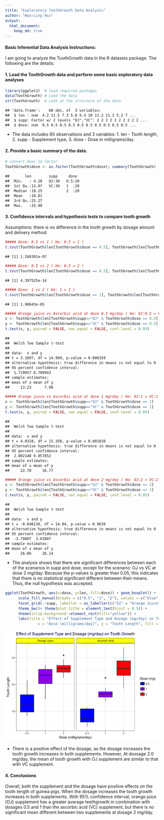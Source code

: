 ```yaml
---
title: "Exploratory ToothGrowth Data Analysis"
author: "Wan-Ling Hsu"
output: 
  html_document:
    keep_md: true
---
```




#### Basic Inferential Data Analysis Instructions: 
I am going to analyze the ToothGrowth data in the R datasets package. The following are the details:

#### 1. Load the ToothGrowth data and perform some basic exploratory data analyses 

```r
library(ggplot2)  # load required packages
data(ToothGrowth) # Load the data
str(ToothGrowth)  # Look at the structure of the data
```

```
## 'data.frame':	60 obs. of  3 variables:
##  $ len : num  4.2 11.5 7.3 5.8 6.4 10 11.2 11.2 5.2 7 ...
##  $ supp: Factor w/ 2 levels "OJ","VC": 2 2 2 2 2 2 2 2 2 2 ...
##  $ dose: num  0.5 0.5 0.5 0.5 0.5 0.5 0.5 0.5 0.5 0.5 ...
```

* The data includes 60 observations and 3 variables: 1. len - Tooth length, 2. supp - Supplement type, 3. dose - Dose in milligrams/day

#### 2. Provide a basic summary of the data.

```r
# convert does to factor
ToothGrowth$dose <- as.factor(ToothGrowth$dose); summary(ToothGrowth)
```

```
##       len        supp     dose   
##  Min.   : 4.20   OJ:30   0.5:20  
##  1st Qu.:13.07   VC:30   1  :20  
##  Median :19.25           2  :20  
##  Mean   :18.81                   
##  3rd Qu.:25.27                   
##  Max.   :33.90
```

#### 3. Confidence intervals and hypothesis tests to compare tooth growth
Assumptions: there is no difference in the tooth growth by dosage amount and delivery method


```r
##### Dose: 0.5 vs 1 ( Ho: 0.5 = 1 )
t.test(ToothGrowth$len[ToothGrowth$dose == 0.5], ToothGrowth$len[ToothGrowth$dose == 1])$p.value
```

```
## [1] 1.268301e-07
```


```r
##### Dose: 0.5 vs 2 ( Ho: 0.5 = 2 )
t.test(ToothGrowth$len[ToothGrowth$dose == 0.5], ToothGrowth$len[ToothGrowth$dose == 2])$p.value
```

```
## [1] 4.397525e-14
```


```r
##### Dose: 1 vs 2 ( Ho: 1 = 2 )
t.test(ToothGrowth$len[ToothGrowth$dose == 1], ToothGrowth$len[ToothGrowth$dose == 2])$p.value
```

```
## [1] 1.90643e-05
```


```r
##### Orange juice vs Ascorbic acid at dose 0.5 mg/day ( Ho: OJ:0.5 = VC:0.5 )
x <- ToothGrowth$len[ToothGrowth$supp=="OJ" & ToothGrowth$dose == 0.5]
y <- ToothGrowth$len[ToothGrowth$supp=="VC" & ToothGrowth$dose == 0.5]
t.test(x, y, paired = FALSE, var.equal = FALSE, conf.level = 0.95)
```

```
## 
## 	Welch Two Sample t-test
## 
## data:  x and y
## t = 3.1697, df = 14.969, p-value = 0.006359
## alternative hypothesis: true difference in means is not equal to 0
## 95 percent confidence interval:
##  1.719057 8.780943
## sample estimates:
## mean of x mean of y 
##     13.23      7.98
```


```r
##### Orange juice vs Ascorbic acid at dose 1 mg/day ( Ho: OJ:1 = VC:1 )
x <- ToothGrowth$len[ToothGrowth$supp=="OJ" & ToothGrowth$dose == 1]
y <- ToothGrowth$len[ToothGrowth$supp=="VC" & ToothGrowth$dose == 1]
t.test(x, y, paired = FALSE, var.equal = FALSE, conf.level = 0.95)
```

```
## 
## 	Welch Two Sample t-test
## 
## data:  x and y
## t = 4.0328, df = 15.358, p-value = 0.001038
## alternative hypothesis: true difference in means is not equal to 0
## 95 percent confidence interval:
##  2.802148 9.057852
## sample estimates:
## mean of x mean of y 
##     22.70     16.77
```


```r
##### Orange juice vs Ascorbic acid at dose 2 mg/day ( Ho: OJ:2 = VC:2 )
x <- ToothGrowth$len[ToothGrowth$supp=="OJ" & ToothGrowth$dose == 2]
y <- ToothGrowth$len[ToothGrowth$supp=="VC" & ToothGrowth$dose == 2]
t.test(x, y, paired = FALSE, var.equal = FALSE, conf.level = 0.95)
```

```
## 
## 	Welch Two Sample t-test
## 
## data:  x and y
## t = -0.046136, df = 14.04, p-value = 0.9639
## alternative hypothesis: true difference in means is not equal to 0
## 95 percent confidence interval:
##  -3.79807  3.63807
## sample estimates:
## mean of x mean of y 
##     26.06     26.14
```

* The analysis shows that there are significant differences between each of the scenarios in supp and dose, except for the scenario: OJ vs VC at dose 2 mg/day. Because the p-values is greater than 0.05, this indicates that there is no statistical significant different between their means. Thus, the null hypothesis was accepted. 


```r
ggplot(ToothGrowth, aes(x=dose, y=len, fill=dose)) + geom_boxplot() +
      scale_fill_manual(breaks = c("0.5", "1", "2"), values = c("blue", "purple", "red")) +
      facet_grid(.~supp, labeller = as_labeller(c("OJ" = "Orange Juice", "VC" = "Ascorbic Acid"))) +
      theme_bw()+ theme(plot.title = element_text(hjust = 0.5)) +
      theme(strip.background =element_rect(fill="yellow")) +
      labs(title = "Effect of Supplement Type and Dosage (mg/day) on Tooth Growth", 
               x = "Dose (milligrams/day)", y = "Tooth Length", fill = "Dose (mg)") 
```

![](2ToothGrowth_files/figure-html/unnamed-chunk-9-1.png)<!-- -->

* There is a positive effect of the dosage, as the dosage increases the tooth growth increases in both supplements. However, At dossage 2.0 mg/day, the mean of tooth growth with OJ supplement are similar to that with VC supplement.


#### 4. Conclusions
Overall, both the supplement and the dosage have positive effects on the tooth length of guinea pigs. When the dosage increases the tooth growth increases in both supplements. With 95% confidence interval, orange juice (OJ) supplement has a greater avarage teethgrowth in combination with dosages 0.5 and 1 than the ascorbic acid (VC) supplement, but there is no significant mean different between two supplements at dosage 2 mg/day. 

